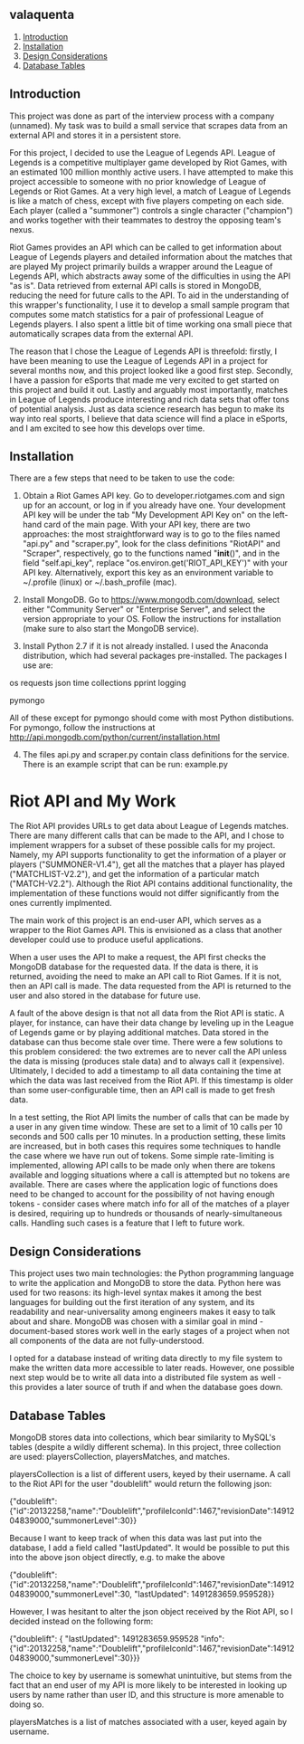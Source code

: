 ## valaquenta

1. [Introduction](README.md#introduction)
2. [Installation](README.md#installation)
3. [Design Considerations](README.md#design-considerations)
4. [Database Tables](README.md#database-tables)

## Introduction

This project was done as part of the interview process with a company (unnamed).  My task was to build a small service that scrapes data from an external API and stores it in a persistent store.

For this project, I decided to use the League of Legends API.  League of Legends is a competitive multiplayer game developed by Riot Games, with an estimated 100 million monthly active users.  I have attempted to make this project accessible to someone with no prior knowledge of League of Legends or Riot Games.  At a very high level, a match of League of Legends is like a match of chess, except with five players competing on each side.  Each player (called a "summoner") controls a single character ("champion") and works together with their teammates to destroy the opposing team's nexus.  

Riot Games provides an API which can be called to get information about League of Legends players and detailed information about the matches that are played  My project primarily builds a wrapper around the League of Legends API, which abstracts away some of the difficulties in using the API "as is".  Data retrieved from external API calls is stored in MongoDB, reducing the need for future calls to the API.  To aid in the understanding of this wrapper's functionality, I use it to develop a small sample program that computes some match statistics for a pair of professional League of Legends players.  I also spent a little bit of time working ona small piece that automatically scrapes data from the external API.

The reason that I chose the League of Legends API is threefold: firstly, I have been meaning to use the League of Legends API in a project for several months now, and this project looked like a good first step.  Secondly, I have a passion for eSports that made me very excited to get started on this project and build it out.  Lastly and arguably most importantly, matches in League of Legends produce interesting and rich data sets that offer tons of potential analysis.  Just as data science research has begun to make its way into real sports, I believe that data science will find a place in eSports, and I am excited to see how this develops over time.

## Installation

There are a few steps that need to be taken to use the code:

1) Obtain a Riot Games API key.  Go to developer.riotgames.com and sign up for an account, or log in if you already have one.  Your development API key will be under the tab "My Development API Key on" on the left-hand card of the main page.  With your API key, there are two approaches: the most straightforward way is to go to the files named "api.py" and "scraper.py", look for the class definitions "RiotAPI" and "Scraper", respectively, go to the functions named "__init__()", and in the field "self.api_key", replace "os.environ.get('RIOT_API_KEY')" with your API key.  Alternatively, export this key as an environment variable to ~/.profile (linux) or ~/.bash_profile (mac).

2) Install MongoDB.  Go to https://www.mongodb.com/download, select either "Community Server" or "Enterprise Server", and select the version appropriate to your OS.  Follow the instructions for installation (make sure to also start the MongoDB service).

3) Install Python 2.7 if it is not already installed.  I used the Anaconda distribution, which had several packages pre-installed.  The packages I use are:

os
requests
json
time
collections
pprint
logging

pymongo

All of these except for pymongo should come with most Python distibutions.  For pymongo, follow the instructions at http://api.mongodb.com/python/current/installation.html

4) The files api.py and scraper.py contain class definitions for the service.  There is an example script that can be run: example.py

# Riot API and My Work

The Riot API provides URLs to get data about League of Legends matches.  There are many different calls that can be made to the API, and I chose to implement wrappers for a subset of these possible calls for my project.  Namely, my API supports functionality to get the information of a player or players ("SUMMONER-V1.4"), get all the matches that a player has played ("MATCHLIST-V2.2"), and get the information of a particular match ("MATCH-V2.2").  Although the Riot API contains additional functionality, the implementation of these functions would not differ significantly from the ones currently implmented.  

The main work of this project is an end-user API, which serves as a wrapper to the Riot Games API.  This is envisioned as a class that another developer could use to produce useful applications.  

When a user uses the API to make a request, the API first checks the MongoDB database for the requested data.  If the data is there, it is returned, avoiding the need to make an API call to Riot Games.  If it is not, then an API call is made.  The data requested from the API is returned to the user and also stored in the database for future use.  

A fault of the above design is that not all data from the Riot API is static.  A player, for instance, can have their data change by leveling up in the League of Legends game or by playing additional matches.  Data stored in the database can thus become stale over time.  There were a few solutions to this problem considered: the two extremes are to never call the API unless the data is missing (produces stale data) and to always call it (expensive).  Ultimately, I decided to add a timestamp to all data containing the time at which the data was last received from the Riot API.  If this timestamp is older than some user-configurable time, then an API call is made to get fresh data.  

In a test setting, the Riot API limits the number of calls that can be made by a user in any given time window.  These are set to a limit of 10 calls per 10 seconds and 500 calls per 10 minutes.  In a production setting, these limits are increased, but in both cases this requires some techniques to handle the case where we have run out of tokens.  Some simple rate-limiting is implemented, allowing API calls to be made only when there are tokens available and logging situations where a call is attempted but no tokens are available.  There are cases where the application logic of functions does need to be changed to account for the possibility of not having enough tokens - consider cases where match info for all of the matches of a player is desired, requiring up to hundreds or thousands of nearly-simultaneous calls.  Handling such cases is a feature that I left to future work.  

## Design Considerations

This project uses two main technologies: the Python programming language to write the application and MongoDB to store the data.  Python here was used for two reasons: its high-level syntax makes it among the best languages for building out the first iteration of any system, and its readability and near-universality among engineers makes it easy to talk about and share.  MongoDB was chosen with a similar goal in mind - document-based stores work well in the early stages of a project when not all components of the data are not fully-understood.

I opted for a database instead of writing data directly to my file system to make the written data more accessible to later reads.  However, one possible next step would be to write all data into a distributed file system as well - this provides a later source of truth if and when the database goes down.

## Database Tables

MongoDB stores data into collections, which bear similarity to MySQL's tables (despite a wildly different schema).  In this project, three collection are used: playersCollection, playersMatches, and matches.

playersCollection is a list of different users, keyed by their username.  A call to the Riot API for the user "doublelift" would return the following json:

{"doublelift":{"id":20132258,"name":"Doublelift","profileIconId":1467,"revisionDate":1491204839000,"summonerLevel":30}}

Because I want to keep track of when this data was last put into the database, I add a field called "lastUpdated".  It would be possible to put this into the above json object directly, e.g. to make the above

{"doublelift":{"id":20132258,"name":"Doublelift","profileIconId":1467,"revisionDate":1491204839000,"summonerLevel":30, "lastUpdated": 1491283659.959528}}

However, I was hesitant to alter the json object received by the Riot API, so I decided instead on the following form:

{"doublelift": { "lastUpdated": 1491283659.959528 "info":{"id":20132258,"name":"Doublelift","profileIconId":1467,"revisionDate":1491204839000,"summonerLevel":30}}}

The choice to key by username is somewhat unintuitive, but stems from the fact that an end user of my API is more likely to be interested in looking up users by name rather than user ID, and this structure is more amenable to doing so.

playersMatches is a list of matches associated with a user, keyed again by username.